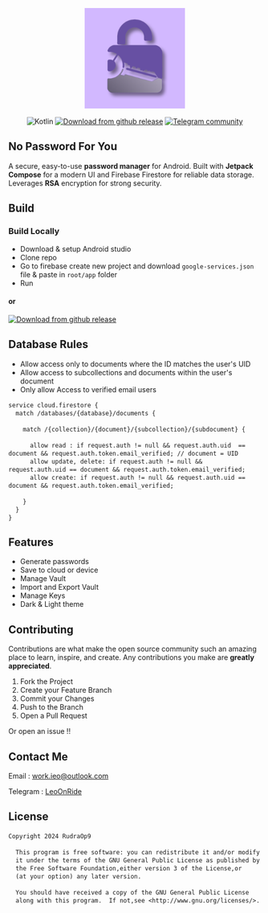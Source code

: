 
<p align = "center"> 
	<img alt="No Password for you logo"src="/app/src/main/ic_launcher-playstore.png" height = "200"> 
</p>

<p align="center">
	<img src="https://img.shields.io/badge/Kotlin-1.9.24-6750a3" alt="Kotlin">
	<a href="https://github.com/RudraOp9/no-password-for-you/releases"><img src="https://img.shields.io/badge/Download-Github_release-6750a3" alt="Download from github release"></a>
	<a href="https://tx.me/no_password_for_you"><img src="https://img.shields.io/badge/Telegram-Community-279bd5?logo=telegram" alt="Telegram community"></a>
</p>


## No Password For You
A secure, easy-to-use **password manager** for Android. Built with **Jetpack Compose** for a modern UI and Firebase Firestore for reliable data storage. Leverages **RSA** encryption for strong security.

## Build
### Build Locally 
- Download & setup Android studio
- Clone repo
- Go to firebase create new project and download `google-services.json` file & paste in `root/app` folder
- Run
#### or
[<img src="https://img.shields.io/badge/Github_release-6750a3" alt="Download from github release">](https://github.com/RudraOp9/no-password-for-you/releases)


## Database Rules

- Allow access only to documents where the ID matches the user's UID
- Allow access to subcollections and documents within the user's document
- Only allow Access to verified email users
``` 
service cloud.firestore {
  match /databases/{database}/documents {

    match /{collection}/{document}/{subcollection}/{subdocument} {

      allow read : if request.auth != null && request.auth.uid  == document && request.auth.token.email_verified; // document = UID
      allow update, delete: if request.auth != null && request.auth.uid == document && request.auth.token.email_verified;
      allow create: if request.auth != null && request.auth.uid == document && request.auth.token.email_verified;

    }
  }
}
```
## Features
- Generate passwords
- Save to cloud or device
- Manage Vault
- Import and Export Vault
- Manage Keys
- Dark & Light theme

## Contributing

Contributions are what make the open source community such an amazing place to learn, inspire, and create. Any contributions you make are **greatly appreciated**.
1. Fork the Project
2. Create your Feature Branch
3. Commit your Changes
4. Push to the Branch
5. Open a Pull Request

Or open an issue !!



## Contact Me
Email : work.ieo@outlook.com

Telegram : [LeoOnRide](https://tx.me/LeoOnRide)


## License
    Copyright 2024 RudraOp9
    
      This program is free software: you can redistribute it and/or modify
	  it under the terms of the GNU General Public License as published by
	  the Free Software Foundation,either version 3 of the License,or
	  (at your option) any later version.
	
	  You should have received a copy of the GNU General Public License
	  along with this program.  If not,see <http://www.gnu.org/licenses/>.
